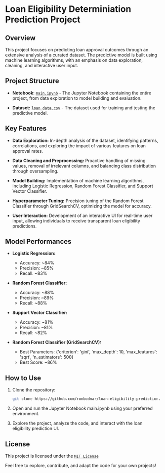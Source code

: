 # Loan Eligibility Determiniation Prediction Project

## Overview

This project focuses on predicting loan approval outcomes through an extensive analysis of a curated dataset. The predictive model is built using machine learning algorithms, with an emphasis on data exploration, cleaning, and interactive user input.

## Project Structure

- **Notebook:** [`main.ipynb`](main.ipynb) - The Jupyter Notebook containing the entire project, from data exploration to model building and evaluation.

- **Dataset:** [`loan_data.csv`](https://raw.githubusercontent.com/ronbodnar/loan-eligibility-prediction/main/loan_data.csv) - The dataset used for training and testing the predictive model.

## Key Features

- **Data Exploration:** In-depth analysis of the dataset, identifying patterns, correlations, and exploring the impact of various features on loan approval rates.

- **Data Cleaning and Preprocessing:** Proactive handling of missing values, removal of irrelevant columns, and balancing class distribution through oversampling.

- **Model Building:** Implementation of machine learning algorithms, including Logistic Regression, Random Forest Classifier, and Support Vector Classifier.

- **Hyperparameter Tuning:** Precision tuning of the Random Forest Classifier through GridSearchCV, optimizing the model for accuracy.

- **User Interaction:** Development of an interactive UI for real-time user input, allowing individuals to receive transparent loan eligibility predictions.

## Model Performances

- **Logistic Regression:**
  - Accuracy: ~84%
  - Precision: ~85%
  - Recall: ~83%

- **Random Forest Classifier:**
  - Accuracy: ~88%
  - Precision: ~89%
  - Recall: ~88%

- **Support Vector Classifier:**
  - Accuracy: ~81%
  - Precision: ~81%
  - Recall: ~82%

- **Random Forest Classifier (GridSearchCV):**
  - Best Parameters: {'criterion': 'gini', 'max_depth': 10, 'max_features': 'sqrt', 'n_estimators': 500}
  - Best Score: ~86%

## How to Use

1. Clone the repository:
   ```bash
   git clone https://github.com/ronbodnar/loan-eligibility-prediction.git

2. Open and run the Jupyter Notebook main.ipynb using your preferred environment.

3. Explore the project, analyze the code, and interact with the loan eligibility prediction UI.

## License
This project is licensed under the [`MIT License`](LICENSE.md)

Feel free to explore, contribute, and adapt the code for your own projects!
  
